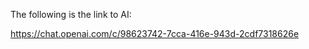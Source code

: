 The following is the link to AI:


https://chat.openai.com/c/98623742-7cca-416e-943d-2cdf7318626e


